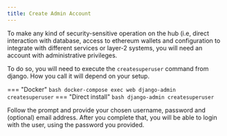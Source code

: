 ```yaml
---
title: Create Admin Account
---
```


To make any kind of security-sensitive operation on the hub (i.e,
direct interaction with database, access to ethereum wallets and
configuration to integrate with different services or layer-2 systems,
you will need an account with administrative privileges.

To do so, you will need to execute the `createsuperuser` command from django. How
you call it will depend on your setup.

=== "Docker"
    ``` bash
    docker-compose exec web django-admin createsuperuser
    ```
=== "Direct install"
    ``` bash
    django-admin createsuperuser
    ```

Follow the prompt and provide your chosen username, password and
(optional) email address. After you complete that, you will be able to
login with the user, using the password you provided.

